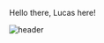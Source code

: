 Hello there, Lucas here!

![header](https://capsule-render.vercel.app/api?type=transparent&color=_hexcode"ffffff"&height=300&section=header&text=Hello%20there%20,%20Lucas%20here%20!&fontSize=60)
